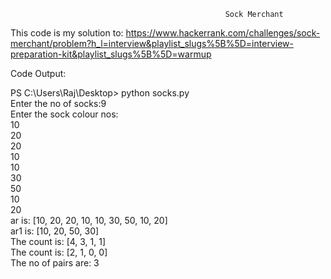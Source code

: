                                                    Sock Merchant

This code is my solution to:
https://www.hackerrank.com/challenges/sock-merchant/problem?h_l=interview&playlist_slugs%5B%5D=interview-preparation-kit&playlist_slugs%5B%5D=warmup

Code Output:

PS C:\Users\Raj\Desktop> python socks.py</br>
Enter the no of socks:9</br>
Enter the sock colour nos:</br>
10</br>
20</br>
20</br>
10</br>
10</br>
30</br>
50</br>
10</br>
20</br>
ar is: [10, 20, 20, 10, 10, 30, 50, 10, 20]</br>
ar1 is: [10, 20, 50, 30]</br>
The count is: [4, 3, 1, 1]</br>
The count is: [2, 1, 0, 0]</br>
The no of pairs are: 3</br>
